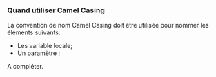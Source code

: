 ### Quand utiliser Camel Casing

La convention de nom Camel Casing doit être utilisée pour nommer les éléments suivants:
* Les variable locale;
* Un paramètre ;

A compléter.
